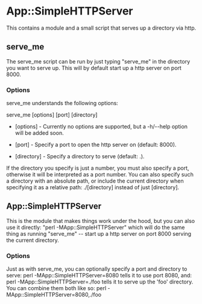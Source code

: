 # App::SimpleHTTPServer

This contains a module and a small script that serves up a directory via http.

## serve\_me

The serve\_me script can be run by just typing "serve\_me" in the directory you
want to serve up. This will by default start up a http server on port 8000.

### Options

serve\_me understands the following options:

serve\_me [options] [port] [directory]

* [options] - Currently no options are supported, but a -h/--help option will
be added soon.

* [port] - Specify a port to open the http server on (default: 8000).

* [directory] - Specify a directory to serve (default: .).

If the directory you specify is just a number, you must also specify a port,
otherwise it will be interpreted as a port number. You can also specify such a
directory with an absolute path, or include the current directory when
specifying it as a relative path: ./[directory] instead of just [directory].

## App::SimpleHTTPServer

This is the module that makes things work under the hood, but you can also use
it directly: "perl -MApp::SimpleHTTPServer" which will do the same thing as
running "serve\_me" -- start up a http server on port 8000 serving the current
directory.

### Options

Just as with serve\_me, you can optionally specify a port and directory to
serve:
    perl -MApp::SimpleHTTPServer=8080
tells it to use port 8080, and:
    perl -MApp::SimpleHTTPServer=./foo
tells it to serve up the 'foo' directory. You can combine them both like so:
    perl -MApp::SimpleHTTPServer=8080,./foo
